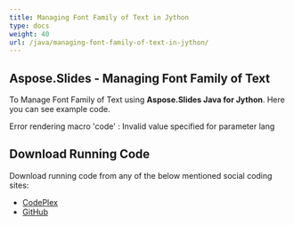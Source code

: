 ```yaml
---
title: Managing Font Family of Text in Jython
type: docs
weight: 40
url: /java/managing-font-family-of-text-in-jython/
---
```


## **Aspose.Slides - Managing Font Family of Text**
To Manage Font Family of Text using **Aspose.Slides Java for Jython**. Here you can see example code.

Error rendering macro 'code' : Invalid value specified for parameter lang
## **Download Running Code**
Download running code from any of the below mentioned social coding sites:

- [CodePlex](https://asposeslidesjavajython.codeplex.com/releases/view/620122)
- [GitHub](https://github.com/aspose-slides/Aspose.Slides-for-Java/releases/tag/Aspose.Slides_Java_for_Jython-v1.0)
